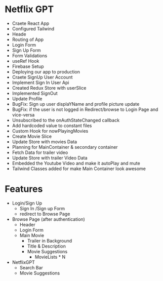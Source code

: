# Netflix GPT

- Craete React App
- Configured Tailwind
- Heade
- Routing of App
- Login Form
- Sign Up Form
- Form Validations
- useRef Hook
- Firebase Setup
- Deploying our app to production
- Craete SignUp User Account
- Implement Sign In User Api
- Created Redux Store with userSlice
- Implemented SignOut
- Update Profile
- BugFix: Sign up user displaYName and profile picture update
- BugFix: if the user is not logged in Redirect/browse to Login Page and vice-versa
- Unsubscribed to the onAuthStateChanged callback
- Add hardcoded value to constant files
- Custom Hook for nowPlayingMovies
- Create Movie Slice
- Update Store with movies Data
- Planning for MainContainer & secondary container
- Fetch Data for trailer video
- Update Store with trailer Video Data
- Embedded the Youtube Video and make it autoPlay and mute
- Tailwind Classes added for make Main Container  look awesome

# Features
- Login/Sign Up
    - Sign In /Sign up Form
    - redirect to Browse Page 
- Browse Page (after authentication)
    - Header
    - Login Form
    - Main Movie
        - Trailer in Background
        - Title & Description
        - Movie Suggestions
            - MovieLists * N
- NetflixGPT
    - Search Bar
    - Movie Suggestions
    